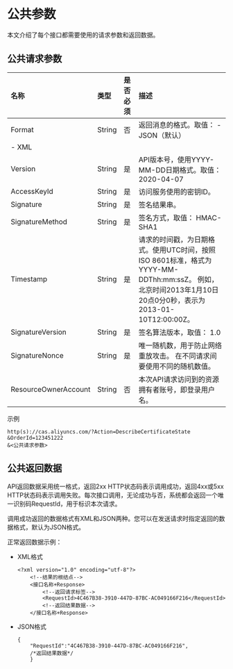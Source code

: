 # 公共参数

本文介绍了每个接口都需要使用的请求参数和返回数据。

## 公共请求参数

|名称|类型|是否必须|描述|
|:-|:-|:---|:-|
|Format|String|否|返回消息的格式。取值： -   JSON（默认）
-   XML |
|Version|String|是|API版本号，使用YYYY-MM-DD日期格式。取值： 2020-04-07 |
|AccessKeyId|String|是|访问服务使用的密钥ID。|
|Signature|String|是|签名结果串。|
|SignatureMethod|String|是|签名方式，取值： HMAC-SHA1 |
|Timestamp|String|是|请求的时间戳，为日期格式。使用UTC时间，按照ISO 8601标准，格式为YYYY-MM-DDThh:mm:ssZ。 例如，北京时间2013年1月10日20点0分0秒，表示为2013-01-10T12:00:00Z。 |
|SignatureVersion|String|是|签名算法版本，取值： 1.0 |
|SignatureNonce|String|是|唯一随机数，用于防止网络重放攻击。 在不同请求间要使用不同的随机数值。 |
|ResourceOwnerAccount|String|否|本次API请求访问到的资源拥有者账号，即登录用户名。|

示例

```
http(s)://cas.aliyuncs.com/?Action=DescribeCertificateState
&OrderId=123451222
&<公共请求参数>
```

## 公共返回数据

API返回数据采用统一格式，返回2xx HTTP状态码表示调用成功，返回4xx或5xx HTTP状态码表示调用失败。每次接口调用，无论成功与否，系统都会返回一个唯一识别码RequestId，用于标识本次请求。

调用成功返回的数据格式有XML和JSON两种。您可以在发送请求时指定返回的数据格式，默认为JSON格式。

正常返回数据示例：

-   XML格式

    ```
    <?xml version="1.0" encoding="utf-8"?> 
        <!--结果的根结点-->
        <接口名称+Response>
            <!--返回请求标签-->
            <RequestId>4C467B38-3910-447D-87BC-AC049166F216</RequestId>
            <!--返回结果数据-->
        </接口名称+Response>                       
    ```

-   JSON格式

    ```
    {
        "RequestId":"4C467B38-3910-447D-87BC-AC049166F216",
        /*返回结果数据*/
        }
    ```


